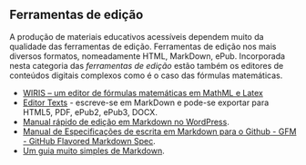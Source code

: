 ## Ferramentas de edição

A produção de materiais educativos acessíveis dependem muito da qualidade das ferramentas de edição. Ferramentas de edição nos mais diversos formatos, nomeadamente HTML, MarkDown, ePub. Incorporada nesta categoria das _ferramentas de edição_ estão também os editores de conteúdos digitais complexos como é o caso das fórmulas matemáticas.

- [WIRIS – um editor de fórmulas matemáticas em MathML e Latex](http://www.wiris.com/editor/demo/pt/mathml-latex)
- [Editor Texts](http://www.texts.io/samples/) - escreve-se em MarkDown e pode-se exportar para HTML5, PDF, ePub2, ePub3, DOCX.
- [Manual rápido de edição em Markdown no WordPress](https://en.support.wordpress.com/markdown-quick-reference/).
- [Manual de Especificações de escrita em Markdown para o Github - GFM - GitHub Flavored Markdown Spec](https://github.github.com/gfm/).
- [Um guia muito simples de Markdown](https://github.com/carwin/markdown-styleguide).
